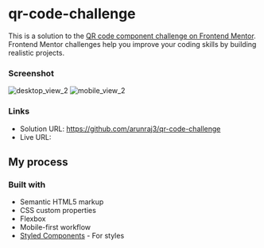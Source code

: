 # qr-code-challenge

This is a solution to the [QR code component challenge on Frontend Mentor](https://www.frontendmentor.io/challenges/qr-code-component-iux_sIO_H). Frontend Mentor challenges help you improve your coding skills by building realistic projects. 


### Screenshot
![desktop_view_2](https://user-images.githubusercontent.com/85189923/225420951-2766b66c-3b87-45cb-a981-bdb8281273e7.png)
![mobile_view_2](https://user-images.githubusercontent.com/85189923/225420969-7f4fecf3-64a1-44c5-8180-d4643e6b8656.png)



### Links

- Solution URL: https://github.com/arunraj3/qr-code-challenge
- Live URL: 

## My process

### Built with

- Semantic HTML5 markup
- CSS custom properties
- Flexbox
- Mobile-first workflow
- [Styled Components](https://styled-components.com/) - For styles
